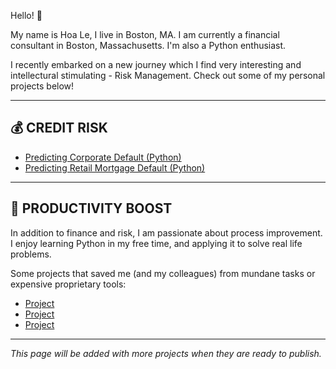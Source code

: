 Hello! 👋 

My name is Hoa Le, I live in Boston, MA. I am currently a financial consultant in Boston, Massachusetts. I'm also a Python enthusiast. 

I recently embarked on a new journey which I find very interesting and intellectural stimulating - Risk Management. Check out some of my personal projects below!

-------

## 💰 CREDIT RISK
- [Predicting Corporate Default (Python)](https://github.com/Hoale2908/Predicting-Company-Default/blob/main/README.md)
- [Predicting Retail Mortgage Default (Python)](https://github.com/Hoale2908/retail_mortgage/blob/a4f35e5efdadcb9ecf4a7e41cda5a45583035766/Retail%20Mortgage%20Portfolio%20Model.ipynb)



-------

## 🔋 PRODUCTIVITY BOOST 
In addition to finance and risk, I am passionate about process improvement. I enjoy learning Python in my free time, and applying it to solve real life problems. 

Some projects that saved me (and my colleagues) from mundane tasks or expensive proprietary tools:

- [Project ](link)
- [Project ](link)
- [Project ](link)

----

*This page will be added with more projects when they are ready to publish.*